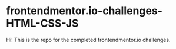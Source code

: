 # frontendmentor.io-challenges-HTML-CSS-JS
Hi! This is the repo for the completed frontendmentor.io challenges.
